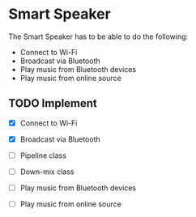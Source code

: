 # Smart Speaker

The Smart Speaker has to be able to do the following:

* Connect to Wi-Fi
* Broadcast via Bluetooth
* Play music from Bluetooth devices
* Play music from online source 

## TODO Implement
* [x] Connect to Wi-Fi
* [x] Broadcast via Bluetooth
* [ ] Pipeline class
* [ ] Down-mix class
* [ ] Play music from Bluetooth devices
* [ ] Play music from online source


